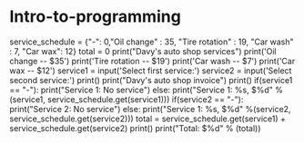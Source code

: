 # Intro-to-programming
service_schedule = {"-": 0,"Oil change" : 35, "Tire rotation" : 19, "Car wash" : 7, "Car wax": 12}
total = 0
print("Davy's auto shop services")
print('Oil change -- $35')
print('Tire rotation -- $19')
print('Car wash -- $7')
print('Car wax -- $12')
service1 = input('Select first service:')
service2 = input('Select second service:')
print()
print("Davy's auto shop invoice")
print()
if(service1 == "-"):
  print("Service 1: No service")
else:
  print("Service 1: %s, $%d" %(service1, service_schedule.get(service1)))
if(service2 == "-"):
  print("Service 2: No service")
else:
  print("Service 1: %s, $%d" %(service2, service_schedule.get(service2)))
total = service_schedule.get(service1) + service_schedule.get(service2)
print()
print("Total: $%d" % (total))

    
    
